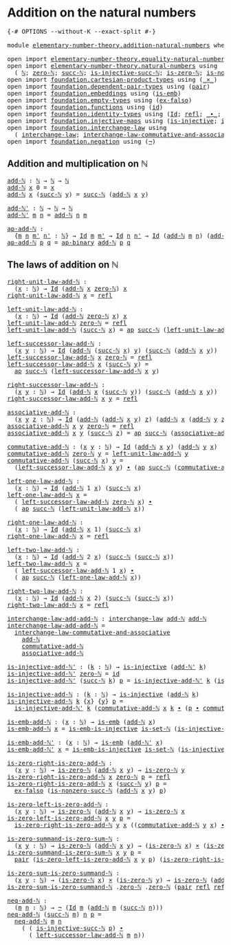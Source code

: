 # Addition on the natural numbers

<pre class="Agda"><a id="44" class="Symbol">{-#</a> <a id="48" class="Keyword">OPTIONS</a> <a id="56" class="Pragma">--without-K</a> <a id="68" class="Pragma">--exact-split</a> <a id="82" class="Symbol">#-}</a>

<a id="87" class="Keyword">module</a> <a id="94" href="elementary-number-theory.addition-natural-numbers.html" class="Module">elementary-number-theory.addition-natural-numbers</a> <a id="144" class="Keyword">where</a>

<a id="151" class="Keyword">open</a> <a id="156" class="Keyword">import</a> <a id="163" href="elementary-number-theory.equality-natural-numbers.html" class="Module">elementary-number-theory.equality-natural-numbers</a> <a id="213" class="Keyword">using</a> <a id="219" class="Symbol">(</a><a id="220" href="elementary-number-theory.equality-natural-numbers.html#2249" class="Function">is-set-ℕ</a><a id="228" class="Symbol">)</a>
<a id="230" class="Keyword">open</a> <a id="235" class="Keyword">import</a> <a id="242" href="elementary-number-theory.natural-numbers.html" class="Module">elementary-number-theory.natural-numbers</a> <a id="283" class="Keyword">using</a>
  <a id="291" class="Symbol">(</a> <a id="293" href="elementary-number-theory.natural-numbers.html#1444" class="Datatype">ℕ</a><a id="294" class="Symbol">;</a> <a id="296" href="elementary-number-theory.natural-numbers.html#1465" class="InductiveConstructor">zero-ℕ</a><a id="302" class="Symbol">;</a> <a id="304" href="elementary-number-theory.natural-numbers.html#1478" class="InductiveConstructor">succ-ℕ</a><a id="310" class="Symbol">;</a> <a id="312" href="elementary-number-theory.natural-numbers.html#2693" class="Function">is-injective-succ-ℕ</a><a id="331" class="Symbol">;</a> <a id="333" href="elementary-number-theory.natural-numbers.html#1742" class="Function">is-zero-ℕ</a><a id="342" class="Symbol">;</a> <a id="344" href="elementary-number-theory.natural-numbers.html#3025" class="Function">is-nonzero-succ-ℕ</a><a id="361" class="Symbol">)</a>
<a id="363" class="Keyword">open</a> <a id="368" class="Keyword">import</a> <a id="375" href="foundation.cartesian-product-types.html" class="Module">foundation.cartesian-product-types</a> <a id="410" class="Keyword">using</a> <a id="416" class="Symbol">(</a><a id="417" href="foundation-core.cartesian-product-types.html#577" class="Function Operator">_×_</a><a id="420" class="Symbol">)</a>
<a id="422" class="Keyword">open</a> <a id="427" class="Keyword">import</a> <a id="434" href="foundation.dependent-pair-types.html" class="Module">foundation.dependent-pair-types</a> <a id="466" class="Keyword">using</a> <a id="472" class="Symbol">(</a><a id="473" href="foundation-core.dependent-pair-types.html#575" class="InductiveConstructor">pair</a><a id="477" class="Symbol">)</a>
<a id="479" class="Keyword">open</a> <a id="484" class="Keyword">import</a> <a id="491" href="foundation.embeddings.html" class="Module">foundation.embeddings</a> <a id="513" class="Keyword">using</a> <a id="519" class="Symbol">(</a><a id="520" href="foundation-core.embeddings.html#980" class="Function">is-emb</a><a id="526" class="Symbol">)</a>
<a id="528" class="Keyword">open</a> <a id="533" class="Keyword">import</a> <a id="540" href="foundation.empty-types.html" class="Module">foundation.empty-types</a> <a id="563" class="Keyword">using</a> <a id="569" class="Symbol">(</a><a id="570" href="foundation-core.empty-types.html#1147" class="Function">ex-falso</a><a id="578" class="Symbol">)</a>
<a id="580" class="Keyword">open</a> <a id="585" class="Keyword">import</a> <a id="592" href="foundation.functions.html" class="Module">foundation.functions</a> <a id="613" class="Keyword">using</a> <a id="619" class="Symbol">(</a><a id="620" href="foundation-core.functions.html#309" class="Function">id</a><a id="622" class="Symbol">)</a>
<a id="624" class="Keyword">open</a> <a id="629" class="Keyword">import</a> <a id="636" href="foundation.identity-types.html" class="Module">foundation.identity-types</a> <a id="662" class="Keyword">using</a> <a id="668" class="Symbol">(</a><a id="669" href="foundation-core.identity-types.html#641" class="Datatype">Id</a><a id="671" class="Symbol">;</a> <a id="673" href="foundation-core.identity-types.html#694" class="InductiveConstructor">refl</a><a id="677" class="Symbol">;</a> <a id="679" href="foundation-core.identity-types.html#1239" class="Function Operator">_∙_</a><a id="682" class="Symbol">;</a> <a id="684" href="foundation-core.identity-types.html#1552" class="Function">inv</a><a id="687" class="Symbol">;</a> <a id="689" href="foundation-core.identity-types.html#2853" class="Function">ap</a><a id="691" class="Symbol">;</a> <a id="693" href="foundation-core.identity-types.html#6352" class="Function">ap-binary</a><a id="702" class="Symbol">)</a>
<a id="704" class="Keyword">open</a> <a id="709" class="Keyword">import</a> <a id="716" href="foundation.injective-maps.html" class="Module">foundation.injective-maps</a> <a id="742" class="Keyword">using</a> <a id="748" class="Symbol">(</a><a id="749" href="foundation.injective-maps.html#1295" class="Function">is-injective</a><a id="761" class="Symbol">;</a> <a id="763" href="foundation.injective-maps.html#4595" class="Function">is-emb-is-injective</a><a id="782" class="Symbol">)</a>
<a id="784" class="Keyword">open</a> <a id="789" class="Keyword">import</a> <a id="796" href="foundation.interchange-law.html" class="Module">foundation.interchange-law</a> <a id="823" class="Keyword">using</a>
  <a id="831" class="Symbol">(</a> <a id="833" href="foundation.interchange-law.html#1641" class="Function">interchange-law</a><a id="848" class="Symbol">;</a> <a id="850" href="foundation.interchange-law.html#1762" class="Function">interchange-law-commutative-and-associative</a><a id="893" class="Symbol">)</a>
<a id="895" class="Keyword">open</a> <a id="900" class="Keyword">import</a> <a id="907" href="foundation.negation.html" class="Module">foundation.negation</a> <a id="927" class="Keyword">using</a> <a id="933" class="Symbol">(</a><a id="934" href="foundation-core.negation.html#452" class="Function">¬</a><a id="935" class="Symbol">)</a>
</pre>
##  Addition and multiplication on ℕ

<pre class="Agda"><a id="add-ℕ"></a><a id="988" href="elementary-number-theory.addition-natural-numbers.html#988" class="Function">add-ℕ</a> <a id="994" class="Symbol">:</a> <a id="996" href="elementary-number-theory.natural-numbers.html#1444" class="Datatype">ℕ</a> <a id="998" class="Symbol">→</a> <a id="1000" href="elementary-number-theory.natural-numbers.html#1444" class="Datatype">ℕ</a> <a id="1002" class="Symbol">→</a> <a id="1004" href="elementary-number-theory.natural-numbers.html#1444" class="Datatype">ℕ</a>
<a id="1006" href="elementary-number-theory.addition-natural-numbers.html#988" class="Function">add-ℕ</a> <a id="1012" href="elementary-number-theory.addition-natural-numbers.html#1012" class="Bound">x</a> <a id="1014" class="Number">0</a> <a id="1016" class="Symbol">=</a> <a id="1018" href="elementary-number-theory.addition-natural-numbers.html#1012" class="Bound">x</a>
<a id="1020" href="elementary-number-theory.addition-natural-numbers.html#988" class="Function">add-ℕ</a> <a id="1026" href="elementary-number-theory.addition-natural-numbers.html#1026" class="Bound">x</a> <a id="1028" class="Symbol">(</a><a id="1029" href="elementary-number-theory.natural-numbers.html#1478" class="InductiveConstructor">succ-ℕ</a> <a id="1036" href="elementary-number-theory.addition-natural-numbers.html#1036" class="Bound">y</a><a id="1037" class="Symbol">)</a> <a id="1039" class="Symbol">=</a> <a id="1041" href="elementary-number-theory.natural-numbers.html#1478" class="InductiveConstructor">succ-ℕ</a> <a id="1048" class="Symbol">(</a><a id="1049" href="elementary-number-theory.addition-natural-numbers.html#988" class="Function">add-ℕ</a> <a id="1055" href="elementary-number-theory.addition-natural-numbers.html#1026" class="Bound">x</a> <a id="1057" href="elementary-number-theory.addition-natural-numbers.html#1036" class="Bound">y</a><a id="1058" class="Symbol">)</a>

<a id="add-ℕ&#39;"></a><a id="1061" href="elementary-number-theory.addition-natural-numbers.html#1061" class="Function">add-ℕ&#39;</a> <a id="1068" class="Symbol">:</a> <a id="1070" href="elementary-number-theory.natural-numbers.html#1444" class="Datatype">ℕ</a> <a id="1072" class="Symbol">→</a> <a id="1074" href="elementary-number-theory.natural-numbers.html#1444" class="Datatype">ℕ</a> <a id="1076" class="Symbol">→</a> <a id="1078" href="elementary-number-theory.natural-numbers.html#1444" class="Datatype">ℕ</a>
<a id="1080" href="elementary-number-theory.addition-natural-numbers.html#1061" class="Function">add-ℕ&#39;</a> <a id="1087" href="elementary-number-theory.addition-natural-numbers.html#1087" class="Bound">m</a> <a id="1089" href="elementary-number-theory.addition-natural-numbers.html#1089" class="Bound">n</a> <a id="1091" class="Symbol">=</a> <a id="1093" href="elementary-number-theory.addition-natural-numbers.html#988" class="Function">add-ℕ</a> <a id="1099" href="elementary-number-theory.addition-natural-numbers.html#1089" class="Bound">n</a> <a id="1101" href="elementary-number-theory.addition-natural-numbers.html#1087" class="Bound">m</a>

<a id="ap-add-ℕ"></a><a id="1104" href="elementary-number-theory.addition-natural-numbers.html#1104" class="Function">ap-add-ℕ</a> <a id="1113" class="Symbol">:</a>
  <a id="1117" class="Symbol">{</a><a id="1118" href="elementary-number-theory.addition-natural-numbers.html#1118" class="Bound">m</a> <a id="1120" href="elementary-number-theory.addition-natural-numbers.html#1120" class="Bound">n</a> <a id="1122" href="elementary-number-theory.addition-natural-numbers.html#1122" class="Bound">m&#39;</a> <a id="1125" href="elementary-number-theory.addition-natural-numbers.html#1125" class="Bound">n&#39;</a> <a id="1128" class="Symbol">:</a> <a id="1130" href="elementary-number-theory.natural-numbers.html#1444" class="Datatype">ℕ</a><a id="1131" class="Symbol">}</a> <a id="1133" class="Symbol">→</a> <a id="1135" href="foundation-core.identity-types.html#641" class="Datatype">Id</a> <a id="1138" href="elementary-number-theory.addition-natural-numbers.html#1118" class="Bound">m</a> <a id="1140" href="elementary-number-theory.addition-natural-numbers.html#1122" class="Bound">m&#39;</a> <a id="1143" class="Symbol">→</a> <a id="1145" href="foundation-core.identity-types.html#641" class="Datatype">Id</a> <a id="1148" href="elementary-number-theory.addition-natural-numbers.html#1120" class="Bound">n</a> <a id="1150" href="elementary-number-theory.addition-natural-numbers.html#1125" class="Bound">n&#39;</a> <a id="1153" class="Symbol">→</a> <a id="1155" href="foundation-core.identity-types.html#641" class="Datatype">Id</a> <a id="1158" class="Symbol">(</a><a id="1159" href="elementary-number-theory.addition-natural-numbers.html#988" class="Function">add-ℕ</a> <a id="1165" href="elementary-number-theory.addition-natural-numbers.html#1118" class="Bound">m</a> <a id="1167" href="elementary-number-theory.addition-natural-numbers.html#1120" class="Bound">n</a><a id="1168" class="Symbol">)</a> <a id="1170" class="Symbol">(</a><a id="1171" href="elementary-number-theory.addition-natural-numbers.html#988" class="Function">add-ℕ</a> <a id="1177" href="elementary-number-theory.addition-natural-numbers.html#1122" class="Bound">m&#39;</a> <a id="1180" href="elementary-number-theory.addition-natural-numbers.html#1125" class="Bound">n&#39;</a><a id="1182" class="Symbol">)</a>
<a id="1184" href="elementary-number-theory.addition-natural-numbers.html#1104" class="Function">ap-add-ℕ</a> <a id="1193" href="elementary-number-theory.addition-natural-numbers.html#1193" class="Bound">p</a> <a id="1195" href="elementary-number-theory.addition-natural-numbers.html#1195" class="Bound">q</a> <a id="1197" class="Symbol">=</a> <a id="1199" href="foundation-core.identity-types.html#6352" class="Function">ap-binary</a> <a id="1209" href="elementary-number-theory.addition-natural-numbers.html#988" class="Function">add-ℕ</a> <a id="1215" href="elementary-number-theory.addition-natural-numbers.html#1193" class="Bound">p</a> <a id="1217" href="elementary-number-theory.addition-natural-numbers.html#1195" class="Bound">q</a>
</pre>
## The laws of addition on ℕ

<pre class="Agda"><a id="right-unit-law-add-ℕ"></a><a id="1262" href="elementary-number-theory.addition-natural-numbers.html#1262" class="Function">right-unit-law-add-ℕ</a> <a id="1283" class="Symbol">:</a>
  <a id="1287" class="Symbol">(</a><a id="1288" href="elementary-number-theory.addition-natural-numbers.html#1288" class="Bound">x</a> <a id="1290" class="Symbol">:</a> <a id="1292" href="elementary-number-theory.natural-numbers.html#1444" class="Datatype">ℕ</a><a id="1293" class="Symbol">)</a> <a id="1295" class="Symbol">→</a> <a id="1297" href="foundation-core.identity-types.html#641" class="Datatype">Id</a> <a id="1300" class="Symbol">(</a><a id="1301" href="elementary-number-theory.addition-natural-numbers.html#988" class="Function">add-ℕ</a> <a id="1307" href="elementary-number-theory.addition-natural-numbers.html#1288" class="Bound">x</a> <a id="1309" href="elementary-number-theory.natural-numbers.html#1465" class="InductiveConstructor">zero-ℕ</a><a id="1315" class="Symbol">)</a> <a id="1317" href="elementary-number-theory.addition-natural-numbers.html#1288" class="Bound">x</a>
<a id="1319" href="elementary-number-theory.addition-natural-numbers.html#1262" class="Function">right-unit-law-add-ℕ</a> <a id="1340" href="elementary-number-theory.addition-natural-numbers.html#1340" class="Bound">x</a> <a id="1342" class="Symbol">=</a> <a id="1344" href="foundation-core.identity-types.html#694" class="InductiveConstructor">refl</a>

<a id="left-unit-law-add-ℕ"></a><a id="1350" href="elementary-number-theory.addition-natural-numbers.html#1350" class="Function">left-unit-law-add-ℕ</a> <a id="1370" class="Symbol">:</a>
  <a id="1374" class="Symbol">(</a><a id="1375" href="elementary-number-theory.addition-natural-numbers.html#1375" class="Bound">x</a> <a id="1377" class="Symbol">:</a> <a id="1379" href="elementary-number-theory.natural-numbers.html#1444" class="Datatype">ℕ</a><a id="1380" class="Symbol">)</a> <a id="1382" class="Symbol">→</a> <a id="1384" href="foundation-core.identity-types.html#641" class="Datatype">Id</a> <a id="1387" class="Symbol">(</a><a id="1388" href="elementary-number-theory.addition-natural-numbers.html#988" class="Function">add-ℕ</a> <a id="1394" href="elementary-number-theory.natural-numbers.html#1465" class="InductiveConstructor">zero-ℕ</a> <a id="1401" href="elementary-number-theory.addition-natural-numbers.html#1375" class="Bound">x</a><a id="1402" class="Symbol">)</a> <a id="1404" href="elementary-number-theory.addition-natural-numbers.html#1375" class="Bound">x</a>
<a id="1406" href="elementary-number-theory.addition-natural-numbers.html#1350" class="Function">left-unit-law-add-ℕ</a> <a id="1426" href="elementary-number-theory.natural-numbers.html#1465" class="InductiveConstructor">zero-ℕ</a> <a id="1433" class="Symbol">=</a> <a id="1435" href="foundation-core.identity-types.html#694" class="InductiveConstructor">refl</a>
<a id="1440" href="elementary-number-theory.addition-natural-numbers.html#1350" class="Function">left-unit-law-add-ℕ</a> <a id="1460" class="Symbol">(</a><a id="1461" href="elementary-number-theory.natural-numbers.html#1478" class="InductiveConstructor">succ-ℕ</a> <a id="1468" href="elementary-number-theory.addition-natural-numbers.html#1468" class="Bound">x</a><a id="1469" class="Symbol">)</a> <a id="1471" class="Symbol">=</a> <a id="1473" href="foundation-core.identity-types.html#2853" class="Function">ap</a> <a id="1476" href="elementary-number-theory.natural-numbers.html#1478" class="InductiveConstructor">succ-ℕ</a> <a id="1483" class="Symbol">(</a><a id="1484" href="elementary-number-theory.addition-natural-numbers.html#1350" class="Function">left-unit-law-add-ℕ</a> <a id="1504" href="elementary-number-theory.addition-natural-numbers.html#1468" class="Bound">x</a><a id="1505" class="Symbol">)</a>

<a id="left-successor-law-add-ℕ"></a><a id="1508" href="elementary-number-theory.addition-natural-numbers.html#1508" class="Function">left-successor-law-add-ℕ</a> <a id="1533" class="Symbol">:</a>
  <a id="1537" class="Symbol">(</a><a id="1538" href="elementary-number-theory.addition-natural-numbers.html#1538" class="Bound">x</a> <a id="1540" href="elementary-number-theory.addition-natural-numbers.html#1540" class="Bound">y</a> <a id="1542" class="Symbol">:</a> <a id="1544" href="elementary-number-theory.natural-numbers.html#1444" class="Datatype">ℕ</a><a id="1545" class="Symbol">)</a> <a id="1547" class="Symbol">→</a> <a id="1549" href="foundation-core.identity-types.html#641" class="Datatype">Id</a> <a id="1552" class="Symbol">(</a><a id="1553" href="elementary-number-theory.addition-natural-numbers.html#988" class="Function">add-ℕ</a> <a id="1559" class="Symbol">(</a><a id="1560" href="elementary-number-theory.natural-numbers.html#1478" class="InductiveConstructor">succ-ℕ</a> <a id="1567" href="elementary-number-theory.addition-natural-numbers.html#1538" class="Bound">x</a><a id="1568" class="Symbol">)</a> <a id="1570" href="elementary-number-theory.addition-natural-numbers.html#1540" class="Bound">y</a><a id="1571" class="Symbol">)</a> <a id="1573" class="Symbol">(</a><a id="1574" href="elementary-number-theory.natural-numbers.html#1478" class="InductiveConstructor">succ-ℕ</a> <a id="1581" class="Symbol">(</a><a id="1582" href="elementary-number-theory.addition-natural-numbers.html#988" class="Function">add-ℕ</a> <a id="1588" href="elementary-number-theory.addition-natural-numbers.html#1538" class="Bound">x</a> <a id="1590" href="elementary-number-theory.addition-natural-numbers.html#1540" class="Bound">y</a><a id="1591" class="Symbol">))</a>
<a id="1594" href="elementary-number-theory.addition-natural-numbers.html#1508" class="Function">left-successor-law-add-ℕ</a> <a id="1619" href="elementary-number-theory.addition-natural-numbers.html#1619" class="Bound">x</a> <a id="1621" href="elementary-number-theory.natural-numbers.html#1465" class="InductiveConstructor">zero-ℕ</a> <a id="1628" class="Symbol">=</a> <a id="1630" href="foundation-core.identity-types.html#694" class="InductiveConstructor">refl</a>
<a id="1635" href="elementary-number-theory.addition-natural-numbers.html#1508" class="Function">left-successor-law-add-ℕ</a> <a id="1660" href="elementary-number-theory.addition-natural-numbers.html#1660" class="Bound">x</a> <a id="1662" class="Symbol">(</a><a id="1663" href="elementary-number-theory.natural-numbers.html#1478" class="InductiveConstructor">succ-ℕ</a> <a id="1670" href="elementary-number-theory.addition-natural-numbers.html#1670" class="Bound">y</a><a id="1671" class="Symbol">)</a> <a id="1673" class="Symbol">=</a>
  <a id="1677" href="foundation-core.identity-types.html#2853" class="Function">ap</a> <a id="1680" href="elementary-number-theory.natural-numbers.html#1478" class="InductiveConstructor">succ-ℕ</a> <a id="1687" class="Symbol">(</a><a id="1688" href="elementary-number-theory.addition-natural-numbers.html#1508" class="Function">left-successor-law-add-ℕ</a> <a id="1713" href="elementary-number-theory.addition-natural-numbers.html#1660" class="Bound">x</a> <a id="1715" href="elementary-number-theory.addition-natural-numbers.html#1670" class="Bound">y</a><a id="1716" class="Symbol">)</a>
                                        
<a id="right-successor-law-add-ℕ"></a><a id="1759" href="elementary-number-theory.addition-natural-numbers.html#1759" class="Function">right-successor-law-add-ℕ</a> <a id="1785" class="Symbol">:</a>
  <a id="1789" class="Symbol">(</a><a id="1790" href="elementary-number-theory.addition-natural-numbers.html#1790" class="Bound">x</a> <a id="1792" href="elementary-number-theory.addition-natural-numbers.html#1792" class="Bound">y</a> <a id="1794" class="Symbol">:</a> <a id="1796" href="elementary-number-theory.natural-numbers.html#1444" class="Datatype">ℕ</a><a id="1797" class="Symbol">)</a> <a id="1799" class="Symbol">→</a> <a id="1801" href="foundation-core.identity-types.html#641" class="Datatype">Id</a> <a id="1804" class="Symbol">(</a><a id="1805" href="elementary-number-theory.addition-natural-numbers.html#988" class="Function">add-ℕ</a> <a id="1811" href="elementary-number-theory.addition-natural-numbers.html#1790" class="Bound">x</a> <a id="1813" class="Symbol">(</a><a id="1814" href="elementary-number-theory.natural-numbers.html#1478" class="InductiveConstructor">succ-ℕ</a> <a id="1821" href="elementary-number-theory.addition-natural-numbers.html#1792" class="Bound">y</a><a id="1822" class="Symbol">))</a> <a id="1825" class="Symbol">(</a><a id="1826" href="elementary-number-theory.natural-numbers.html#1478" class="InductiveConstructor">succ-ℕ</a> <a id="1833" class="Symbol">(</a><a id="1834" href="elementary-number-theory.addition-natural-numbers.html#988" class="Function">add-ℕ</a> <a id="1840" href="elementary-number-theory.addition-natural-numbers.html#1790" class="Bound">x</a> <a id="1842" href="elementary-number-theory.addition-natural-numbers.html#1792" class="Bound">y</a><a id="1843" class="Symbol">))</a>
<a id="1846" href="elementary-number-theory.addition-natural-numbers.html#1759" class="Function">right-successor-law-add-ℕ</a> <a id="1872" href="elementary-number-theory.addition-natural-numbers.html#1872" class="Bound">x</a> <a id="1874" href="elementary-number-theory.addition-natural-numbers.html#1874" class="Bound">y</a> <a id="1876" class="Symbol">=</a> <a id="1878" href="foundation-core.identity-types.html#694" class="InductiveConstructor">refl</a>

<a id="associative-add-ℕ"></a><a id="1884" href="elementary-number-theory.addition-natural-numbers.html#1884" class="Function">associative-add-ℕ</a> <a id="1902" class="Symbol">:</a>
  <a id="1906" class="Symbol">(</a><a id="1907" href="elementary-number-theory.addition-natural-numbers.html#1907" class="Bound">x</a> <a id="1909" href="elementary-number-theory.addition-natural-numbers.html#1909" class="Bound">y</a> <a id="1911" href="elementary-number-theory.addition-natural-numbers.html#1911" class="Bound">z</a> <a id="1913" class="Symbol">:</a> <a id="1915" href="elementary-number-theory.natural-numbers.html#1444" class="Datatype">ℕ</a><a id="1916" class="Symbol">)</a> <a id="1918" class="Symbol">→</a> <a id="1920" href="foundation-core.identity-types.html#641" class="Datatype">Id</a> <a id="1923" class="Symbol">(</a><a id="1924" href="elementary-number-theory.addition-natural-numbers.html#988" class="Function">add-ℕ</a> <a id="1930" class="Symbol">(</a><a id="1931" href="elementary-number-theory.addition-natural-numbers.html#988" class="Function">add-ℕ</a> <a id="1937" href="elementary-number-theory.addition-natural-numbers.html#1907" class="Bound">x</a> <a id="1939" href="elementary-number-theory.addition-natural-numbers.html#1909" class="Bound">y</a><a id="1940" class="Symbol">)</a> <a id="1942" href="elementary-number-theory.addition-natural-numbers.html#1911" class="Bound">z</a><a id="1943" class="Symbol">)</a> <a id="1945" class="Symbol">(</a><a id="1946" href="elementary-number-theory.addition-natural-numbers.html#988" class="Function">add-ℕ</a> <a id="1952" href="elementary-number-theory.addition-natural-numbers.html#1907" class="Bound">x</a> <a id="1954" class="Symbol">(</a><a id="1955" href="elementary-number-theory.addition-natural-numbers.html#988" class="Function">add-ℕ</a> <a id="1961" href="elementary-number-theory.addition-natural-numbers.html#1909" class="Bound">y</a> <a id="1963" href="elementary-number-theory.addition-natural-numbers.html#1911" class="Bound">z</a><a id="1964" class="Symbol">))</a>
<a id="1967" href="elementary-number-theory.addition-natural-numbers.html#1884" class="Function">associative-add-ℕ</a> <a id="1985" href="elementary-number-theory.addition-natural-numbers.html#1985" class="Bound">x</a> <a id="1987" href="elementary-number-theory.addition-natural-numbers.html#1987" class="Bound">y</a> <a id="1989" href="elementary-number-theory.natural-numbers.html#1465" class="InductiveConstructor">zero-ℕ</a> <a id="1996" class="Symbol">=</a> <a id="1998" href="foundation-core.identity-types.html#694" class="InductiveConstructor">refl</a> 
<a id="2004" href="elementary-number-theory.addition-natural-numbers.html#1884" class="Function">associative-add-ℕ</a> <a id="2022" href="elementary-number-theory.addition-natural-numbers.html#2022" class="Bound">x</a> <a id="2024" href="elementary-number-theory.addition-natural-numbers.html#2024" class="Bound">y</a> <a id="2026" class="Symbol">(</a><a id="2027" href="elementary-number-theory.natural-numbers.html#1478" class="InductiveConstructor">succ-ℕ</a> <a id="2034" href="elementary-number-theory.addition-natural-numbers.html#2034" class="Bound">z</a><a id="2035" class="Symbol">)</a> <a id="2037" class="Symbol">=</a> <a id="2039" href="foundation-core.identity-types.html#2853" class="Function">ap</a> <a id="2042" href="elementary-number-theory.natural-numbers.html#1478" class="InductiveConstructor">succ-ℕ</a> <a id="2049" class="Symbol">(</a><a id="2050" href="elementary-number-theory.addition-natural-numbers.html#1884" class="Function">associative-add-ℕ</a> <a id="2068" href="elementary-number-theory.addition-natural-numbers.html#2022" class="Bound">x</a> <a id="2070" href="elementary-number-theory.addition-natural-numbers.html#2024" class="Bound">y</a> <a id="2072" href="elementary-number-theory.addition-natural-numbers.html#2034" class="Bound">z</a><a id="2073" class="Symbol">)</a>

<a id="commutative-add-ℕ"></a><a id="2076" href="elementary-number-theory.addition-natural-numbers.html#2076" class="Function">commutative-add-ℕ</a> <a id="2094" class="Symbol">:</a> <a id="2096" class="Symbol">(</a><a id="2097" href="elementary-number-theory.addition-natural-numbers.html#2097" class="Bound">x</a> <a id="2099" href="elementary-number-theory.addition-natural-numbers.html#2099" class="Bound">y</a> <a id="2101" class="Symbol">:</a> <a id="2103" href="elementary-number-theory.natural-numbers.html#1444" class="Datatype">ℕ</a><a id="2104" class="Symbol">)</a> <a id="2106" class="Symbol">→</a> <a id="2108" href="foundation-core.identity-types.html#641" class="Datatype">Id</a> <a id="2111" class="Symbol">(</a><a id="2112" href="elementary-number-theory.addition-natural-numbers.html#988" class="Function">add-ℕ</a> <a id="2118" href="elementary-number-theory.addition-natural-numbers.html#2097" class="Bound">x</a> <a id="2120" href="elementary-number-theory.addition-natural-numbers.html#2099" class="Bound">y</a><a id="2121" class="Symbol">)</a> <a id="2123" class="Symbol">(</a><a id="2124" href="elementary-number-theory.addition-natural-numbers.html#988" class="Function">add-ℕ</a> <a id="2130" href="elementary-number-theory.addition-natural-numbers.html#2099" class="Bound">y</a> <a id="2132" href="elementary-number-theory.addition-natural-numbers.html#2097" class="Bound">x</a><a id="2133" class="Symbol">)</a>
<a id="2135" href="elementary-number-theory.addition-natural-numbers.html#2076" class="Function">commutative-add-ℕ</a> <a id="2153" href="elementary-number-theory.natural-numbers.html#1465" class="InductiveConstructor">zero-ℕ</a> <a id="2160" href="elementary-number-theory.addition-natural-numbers.html#2160" class="Bound">y</a> <a id="2162" class="Symbol">=</a> <a id="2164" href="elementary-number-theory.addition-natural-numbers.html#1350" class="Function">left-unit-law-add-ℕ</a> <a id="2184" href="elementary-number-theory.addition-natural-numbers.html#2160" class="Bound">y</a>
<a id="2186" href="elementary-number-theory.addition-natural-numbers.html#2076" class="Function">commutative-add-ℕ</a> <a id="2204" class="Symbol">(</a><a id="2205" href="elementary-number-theory.natural-numbers.html#1478" class="InductiveConstructor">succ-ℕ</a> <a id="2212" href="elementary-number-theory.addition-natural-numbers.html#2212" class="Bound">x</a><a id="2213" class="Symbol">)</a> <a id="2215" href="elementary-number-theory.addition-natural-numbers.html#2215" class="Bound">y</a> <a id="2217" class="Symbol">=</a>
  <a id="2221" class="Symbol">(</a><a id="2222" href="elementary-number-theory.addition-natural-numbers.html#1508" class="Function">left-successor-law-add-ℕ</a> <a id="2247" href="elementary-number-theory.addition-natural-numbers.html#2212" class="Bound">x</a> <a id="2249" href="elementary-number-theory.addition-natural-numbers.html#2215" class="Bound">y</a><a id="2250" class="Symbol">)</a> <a id="2252" href="foundation-core.identity-types.html#1239" class="Function Operator">∙</a> <a id="2254" class="Symbol">(</a><a id="2255" href="foundation-core.identity-types.html#2853" class="Function">ap</a> <a id="2258" href="elementary-number-theory.natural-numbers.html#1478" class="InductiveConstructor">succ-ℕ</a> <a id="2265" class="Symbol">(</a><a id="2266" href="elementary-number-theory.addition-natural-numbers.html#2076" class="Function">commutative-add-ℕ</a> <a id="2284" href="elementary-number-theory.addition-natural-numbers.html#2212" class="Bound">x</a> <a id="2286" href="elementary-number-theory.addition-natural-numbers.html#2215" class="Bound">y</a><a id="2287" class="Symbol">))</a>

<a id="left-one-law-add-ℕ"></a><a id="2291" href="elementary-number-theory.addition-natural-numbers.html#2291" class="Function">left-one-law-add-ℕ</a> <a id="2310" class="Symbol">:</a>
  <a id="2314" class="Symbol">(</a><a id="2315" href="elementary-number-theory.addition-natural-numbers.html#2315" class="Bound">x</a> <a id="2317" class="Symbol">:</a> <a id="2319" href="elementary-number-theory.natural-numbers.html#1444" class="Datatype">ℕ</a><a id="2320" class="Symbol">)</a> <a id="2322" class="Symbol">→</a> <a id="2324" href="foundation-core.identity-types.html#641" class="Datatype">Id</a> <a id="2327" class="Symbol">(</a><a id="2328" href="elementary-number-theory.addition-natural-numbers.html#988" class="Function">add-ℕ</a> <a id="2334" class="Number">1</a> <a id="2336" href="elementary-number-theory.addition-natural-numbers.html#2315" class="Bound">x</a><a id="2337" class="Symbol">)</a> <a id="2339" class="Symbol">(</a><a id="2340" href="elementary-number-theory.natural-numbers.html#1478" class="InductiveConstructor">succ-ℕ</a> <a id="2347" href="elementary-number-theory.addition-natural-numbers.html#2315" class="Bound">x</a><a id="2348" class="Symbol">)</a>
<a id="2350" href="elementary-number-theory.addition-natural-numbers.html#2291" class="Function">left-one-law-add-ℕ</a> <a id="2369" href="elementary-number-theory.addition-natural-numbers.html#2369" class="Bound">x</a> <a id="2371" class="Symbol">=</a>
  <a id="2375" class="Symbol">(</a> <a id="2377" href="elementary-number-theory.addition-natural-numbers.html#1508" class="Function">left-successor-law-add-ℕ</a> <a id="2402" href="elementary-number-theory.natural-numbers.html#1465" class="InductiveConstructor">zero-ℕ</a> <a id="2409" href="elementary-number-theory.addition-natural-numbers.html#2369" class="Bound">x</a><a id="2410" class="Symbol">)</a> <a id="2412" href="foundation-core.identity-types.html#1239" class="Function Operator">∙</a>
  <a id="2416" class="Symbol">(</a> <a id="2418" href="foundation-core.identity-types.html#2853" class="Function">ap</a> <a id="2421" href="elementary-number-theory.natural-numbers.html#1478" class="InductiveConstructor">succ-ℕ</a> <a id="2428" class="Symbol">(</a><a id="2429" href="elementary-number-theory.addition-natural-numbers.html#1350" class="Function">left-unit-law-add-ℕ</a> <a id="2449" href="elementary-number-theory.addition-natural-numbers.html#2369" class="Bound">x</a><a id="2450" class="Symbol">))</a>

<a id="right-one-law-add-ℕ"></a><a id="2454" href="elementary-number-theory.addition-natural-numbers.html#2454" class="Function">right-one-law-add-ℕ</a> <a id="2474" class="Symbol">:</a>
  <a id="2478" class="Symbol">(</a><a id="2479" href="elementary-number-theory.addition-natural-numbers.html#2479" class="Bound">x</a> <a id="2481" class="Symbol">:</a> <a id="2483" href="elementary-number-theory.natural-numbers.html#1444" class="Datatype">ℕ</a><a id="2484" class="Symbol">)</a> <a id="2486" class="Symbol">→</a> <a id="2488" href="foundation-core.identity-types.html#641" class="Datatype">Id</a> <a id="2491" class="Symbol">(</a><a id="2492" href="elementary-number-theory.addition-natural-numbers.html#988" class="Function">add-ℕ</a> <a id="2498" href="elementary-number-theory.addition-natural-numbers.html#2479" class="Bound">x</a> <a id="2500" class="Number">1</a><a id="2501" class="Symbol">)</a> <a id="2503" class="Symbol">(</a><a id="2504" href="elementary-number-theory.natural-numbers.html#1478" class="InductiveConstructor">succ-ℕ</a> <a id="2511" href="elementary-number-theory.addition-natural-numbers.html#2479" class="Bound">x</a><a id="2512" class="Symbol">)</a>
<a id="2514" href="elementary-number-theory.addition-natural-numbers.html#2454" class="Function">right-one-law-add-ℕ</a> <a id="2534" href="elementary-number-theory.addition-natural-numbers.html#2534" class="Bound">x</a> <a id="2536" class="Symbol">=</a> <a id="2538" href="foundation-core.identity-types.html#694" class="InductiveConstructor">refl</a>

<a id="left-two-law-add-ℕ"></a><a id="2544" href="elementary-number-theory.addition-natural-numbers.html#2544" class="Function">left-two-law-add-ℕ</a> <a id="2563" class="Symbol">:</a>
  <a id="2567" class="Symbol">(</a><a id="2568" href="elementary-number-theory.addition-natural-numbers.html#2568" class="Bound">x</a> <a id="2570" class="Symbol">:</a> <a id="2572" href="elementary-number-theory.natural-numbers.html#1444" class="Datatype">ℕ</a><a id="2573" class="Symbol">)</a> <a id="2575" class="Symbol">→</a> <a id="2577" href="foundation-core.identity-types.html#641" class="Datatype">Id</a> <a id="2580" class="Symbol">(</a><a id="2581" href="elementary-number-theory.addition-natural-numbers.html#988" class="Function">add-ℕ</a> <a id="2587" class="Number">2</a> <a id="2589" href="elementary-number-theory.addition-natural-numbers.html#2568" class="Bound">x</a><a id="2590" class="Symbol">)</a> <a id="2592" class="Symbol">(</a><a id="2593" href="elementary-number-theory.natural-numbers.html#1478" class="InductiveConstructor">succ-ℕ</a> <a id="2600" class="Symbol">(</a><a id="2601" href="elementary-number-theory.natural-numbers.html#1478" class="InductiveConstructor">succ-ℕ</a> <a id="2608" href="elementary-number-theory.addition-natural-numbers.html#2568" class="Bound">x</a><a id="2609" class="Symbol">))</a>
<a id="2612" href="elementary-number-theory.addition-natural-numbers.html#2544" class="Function">left-two-law-add-ℕ</a> <a id="2631" href="elementary-number-theory.addition-natural-numbers.html#2631" class="Bound">x</a> <a id="2633" class="Symbol">=</a>
  <a id="2637" class="Symbol">(</a> <a id="2639" href="elementary-number-theory.addition-natural-numbers.html#1508" class="Function">left-successor-law-add-ℕ</a> <a id="2664" class="Number">1</a> <a id="2666" href="elementary-number-theory.addition-natural-numbers.html#2631" class="Bound">x</a><a id="2667" class="Symbol">)</a> <a id="2669" href="foundation-core.identity-types.html#1239" class="Function Operator">∙</a>
  <a id="2673" class="Symbol">(</a> <a id="2675" href="foundation-core.identity-types.html#2853" class="Function">ap</a> <a id="2678" href="elementary-number-theory.natural-numbers.html#1478" class="InductiveConstructor">succ-ℕ</a> <a id="2685" class="Symbol">(</a><a id="2686" href="elementary-number-theory.addition-natural-numbers.html#2291" class="Function">left-one-law-add-ℕ</a> <a id="2705" href="elementary-number-theory.addition-natural-numbers.html#2631" class="Bound">x</a><a id="2706" class="Symbol">))</a>

<a id="right-two-law-add-ℕ"></a><a id="2710" href="elementary-number-theory.addition-natural-numbers.html#2710" class="Function">right-two-law-add-ℕ</a> <a id="2730" class="Symbol">:</a>
  <a id="2734" class="Symbol">(</a><a id="2735" href="elementary-number-theory.addition-natural-numbers.html#2735" class="Bound">x</a> <a id="2737" class="Symbol">:</a> <a id="2739" href="elementary-number-theory.natural-numbers.html#1444" class="Datatype">ℕ</a><a id="2740" class="Symbol">)</a> <a id="2742" class="Symbol">→</a> <a id="2744" href="foundation-core.identity-types.html#641" class="Datatype">Id</a> <a id="2747" class="Symbol">(</a><a id="2748" href="elementary-number-theory.addition-natural-numbers.html#988" class="Function">add-ℕ</a> <a id="2754" href="elementary-number-theory.addition-natural-numbers.html#2735" class="Bound">x</a> <a id="2756" class="Number">2</a><a id="2757" class="Symbol">)</a> <a id="2759" class="Symbol">(</a><a id="2760" href="elementary-number-theory.natural-numbers.html#1478" class="InductiveConstructor">succ-ℕ</a> <a id="2767" class="Symbol">(</a><a id="2768" href="elementary-number-theory.natural-numbers.html#1478" class="InductiveConstructor">succ-ℕ</a> <a id="2775" href="elementary-number-theory.addition-natural-numbers.html#2735" class="Bound">x</a><a id="2776" class="Symbol">))</a>
<a id="2779" href="elementary-number-theory.addition-natural-numbers.html#2710" class="Function">right-two-law-add-ℕ</a> <a id="2799" href="elementary-number-theory.addition-natural-numbers.html#2799" class="Bound">x</a> <a id="2801" class="Symbol">=</a> <a id="2803" href="foundation-core.identity-types.html#694" class="InductiveConstructor">refl</a>

<a id="interchange-law-add-add-ℕ"></a><a id="2809" href="elementary-number-theory.addition-natural-numbers.html#2809" class="Function">interchange-law-add-add-ℕ</a> <a id="2835" class="Symbol">:</a> <a id="2837" href="foundation.interchange-law.html#1641" class="Function">interchange-law</a> <a id="2853" href="elementary-number-theory.addition-natural-numbers.html#988" class="Function">add-ℕ</a> <a id="2859" href="elementary-number-theory.addition-natural-numbers.html#988" class="Function">add-ℕ</a>
<a id="2865" href="elementary-number-theory.addition-natural-numbers.html#2809" class="Function">interchange-law-add-add-ℕ</a> <a id="2891" class="Symbol">=</a>
  <a id="2895" href="foundation.interchange-law.html#1762" class="Function">interchange-law-commutative-and-associative</a>
    <a id="2943" href="elementary-number-theory.addition-natural-numbers.html#988" class="Function">add-ℕ</a>
    <a id="2953" href="elementary-number-theory.addition-natural-numbers.html#2076" class="Function">commutative-add-ℕ</a>
    <a id="2975" href="elementary-number-theory.addition-natural-numbers.html#1884" class="Function">associative-add-ℕ</a>

<a id="is-injective-add-ℕ&#39;"></a><a id="2994" href="elementary-number-theory.addition-natural-numbers.html#2994" class="Function">is-injective-add-ℕ&#39;</a> <a id="3014" class="Symbol">:</a> <a id="3016" class="Symbol">(</a><a id="3017" href="elementary-number-theory.addition-natural-numbers.html#3017" class="Bound">k</a> <a id="3019" class="Symbol">:</a> <a id="3021" href="elementary-number-theory.natural-numbers.html#1444" class="Datatype">ℕ</a><a id="3022" class="Symbol">)</a> <a id="3024" class="Symbol">→</a> <a id="3026" href="foundation.injective-maps.html#1295" class="Function">is-injective</a> <a id="3039" class="Symbol">(</a><a id="3040" href="elementary-number-theory.addition-natural-numbers.html#1061" class="Function">add-ℕ&#39;</a> <a id="3047" href="elementary-number-theory.addition-natural-numbers.html#3017" class="Bound">k</a><a id="3048" class="Symbol">)</a>
<a id="3050" href="elementary-number-theory.addition-natural-numbers.html#2994" class="Function">is-injective-add-ℕ&#39;</a> <a id="3070" href="elementary-number-theory.natural-numbers.html#1465" class="InductiveConstructor">zero-ℕ</a> <a id="3077" class="Symbol">=</a> <a id="3079" href="foundation-core.functions.html#309" class="Function">id</a>
<a id="3082" href="elementary-number-theory.addition-natural-numbers.html#2994" class="Function">is-injective-add-ℕ&#39;</a> <a id="3102" class="Symbol">(</a><a id="3103" href="elementary-number-theory.natural-numbers.html#1478" class="InductiveConstructor">succ-ℕ</a> <a id="3110" href="elementary-number-theory.addition-natural-numbers.html#3110" class="Bound">k</a><a id="3111" class="Symbol">)</a> <a id="3113" href="elementary-number-theory.addition-natural-numbers.html#3113" class="Bound">p</a> <a id="3115" class="Symbol">=</a> <a id="3117" href="elementary-number-theory.addition-natural-numbers.html#2994" class="Function">is-injective-add-ℕ&#39;</a> <a id="3137" href="elementary-number-theory.addition-natural-numbers.html#3110" class="Bound">k</a> <a id="3139" class="Symbol">(</a><a id="3140" href="elementary-number-theory.natural-numbers.html#2693" class="Function">is-injective-succ-ℕ</a> <a id="3160" href="elementary-number-theory.addition-natural-numbers.html#3113" class="Bound">p</a><a id="3161" class="Symbol">)</a>

<a id="is-injective-add-ℕ"></a><a id="3164" href="elementary-number-theory.addition-natural-numbers.html#3164" class="Function">is-injective-add-ℕ</a> <a id="3183" class="Symbol">:</a> <a id="3185" class="Symbol">(</a><a id="3186" href="elementary-number-theory.addition-natural-numbers.html#3186" class="Bound">k</a> <a id="3188" class="Symbol">:</a> <a id="3190" href="elementary-number-theory.natural-numbers.html#1444" class="Datatype">ℕ</a><a id="3191" class="Symbol">)</a> <a id="3193" class="Symbol">→</a> <a id="3195" href="foundation.injective-maps.html#1295" class="Function">is-injective</a> <a id="3208" class="Symbol">(</a><a id="3209" href="elementary-number-theory.addition-natural-numbers.html#988" class="Function">add-ℕ</a> <a id="3215" href="elementary-number-theory.addition-natural-numbers.html#3186" class="Bound">k</a><a id="3216" class="Symbol">)</a>
<a id="3218" href="elementary-number-theory.addition-natural-numbers.html#3164" class="Function">is-injective-add-ℕ</a> <a id="3237" href="elementary-number-theory.addition-natural-numbers.html#3237" class="Bound">k</a> <a id="3239" class="Symbol">{</a><a id="3240" href="elementary-number-theory.addition-natural-numbers.html#3240" class="Bound">x</a><a id="3241" class="Symbol">}</a> <a id="3243" class="Symbol">{</a><a id="3244" href="elementary-number-theory.addition-natural-numbers.html#3244" class="Bound">y</a><a id="3245" class="Symbol">}</a> <a id="3247" href="elementary-number-theory.addition-natural-numbers.html#3247" class="Bound">p</a> <a id="3249" class="Symbol">=</a>
  <a id="3253" href="elementary-number-theory.addition-natural-numbers.html#2994" class="Function">is-injective-add-ℕ&#39;</a> <a id="3273" href="elementary-number-theory.addition-natural-numbers.html#3237" class="Bound">k</a> <a id="3275" class="Symbol">(</a><a id="3276" href="elementary-number-theory.addition-natural-numbers.html#2076" class="Function">commutative-add-ℕ</a> <a id="3294" href="elementary-number-theory.addition-natural-numbers.html#3240" class="Bound">x</a> <a id="3296" href="elementary-number-theory.addition-natural-numbers.html#3237" class="Bound">k</a> <a id="3298" href="foundation-core.identity-types.html#1239" class="Function Operator">∙</a> <a id="3300" class="Symbol">(</a><a id="3301" href="elementary-number-theory.addition-natural-numbers.html#3247" class="Bound">p</a> <a id="3303" href="foundation-core.identity-types.html#1239" class="Function Operator">∙</a> <a id="3305" href="elementary-number-theory.addition-natural-numbers.html#2076" class="Function">commutative-add-ℕ</a> <a id="3323" href="elementary-number-theory.addition-natural-numbers.html#3237" class="Bound">k</a> <a id="3325" href="elementary-number-theory.addition-natural-numbers.html#3244" class="Bound">y</a><a id="3326" class="Symbol">))</a>

<a id="is-emb-add-ℕ"></a><a id="3330" href="elementary-number-theory.addition-natural-numbers.html#3330" class="Function">is-emb-add-ℕ</a> <a id="3343" class="Symbol">:</a> <a id="3345" class="Symbol">(</a><a id="3346" href="elementary-number-theory.addition-natural-numbers.html#3346" class="Bound">x</a> <a id="3348" class="Symbol">:</a> <a id="3350" href="elementary-number-theory.natural-numbers.html#1444" class="Datatype">ℕ</a><a id="3351" class="Symbol">)</a> <a id="3353" class="Symbol">→</a> <a id="3355" href="foundation-core.embeddings.html#980" class="Function">is-emb</a> <a id="3362" class="Symbol">(</a><a id="3363" href="elementary-number-theory.addition-natural-numbers.html#988" class="Function">add-ℕ</a> <a id="3369" href="elementary-number-theory.addition-natural-numbers.html#3346" class="Bound">x</a><a id="3370" class="Symbol">)</a>
<a id="3372" href="elementary-number-theory.addition-natural-numbers.html#3330" class="Function">is-emb-add-ℕ</a> <a id="3385" href="elementary-number-theory.addition-natural-numbers.html#3385" class="Bound">x</a> <a id="3387" class="Symbol">=</a> <a id="3389" href="foundation.injective-maps.html#4595" class="Function">is-emb-is-injective</a> <a id="3409" href="elementary-number-theory.equality-natural-numbers.html#2249" class="Function">is-set-ℕ</a> <a id="3418" class="Symbol">(</a><a id="3419" href="elementary-number-theory.addition-natural-numbers.html#3164" class="Function">is-injective-add-ℕ</a> <a id="3438" href="elementary-number-theory.addition-natural-numbers.html#3385" class="Bound">x</a><a id="3439" class="Symbol">)</a>

<a id="is-emb-add-ℕ&#39;"></a><a id="3442" href="elementary-number-theory.addition-natural-numbers.html#3442" class="Function">is-emb-add-ℕ&#39;</a> <a id="3456" class="Symbol">:</a> <a id="3458" class="Symbol">(</a><a id="3459" href="elementary-number-theory.addition-natural-numbers.html#3459" class="Bound">x</a> <a id="3461" class="Symbol">:</a> <a id="3463" href="elementary-number-theory.natural-numbers.html#1444" class="Datatype">ℕ</a><a id="3464" class="Symbol">)</a> <a id="3466" class="Symbol">→</a> <a id="3468" href="foundation-core.embeddings.html#980" class="Function">is-emb</a> <a id="3475" class="Symbol">(</a><a id="3476" href="elementary-number-theory.addition-natural-numbers.html#1061" class="Function">add-ℕ&#39;</a> <a id="3483" href="elementary-number-theory.addition-natural-numbers.html#3459" class="Bound">x</a><a id="3484" class="Symbol">)</a>
<a id="3486" href="elementary-number-theory.addition-natural-numbers.html#3442" class="Function">is-emb-add-ℕ&#39;</a> <a id="3500" href="elementary-number-theory.addition-natural-numbers.html#3500" class="Bound">x</a> <a id="3502" class="Symbol">=</a> <a id="3504" href="foundation.injective-maps.html#4595" class="Function">is-emb-is-injective</a> <a id="3524" href="elementary-number-theory.equality-natural-numbers.html#2249" class="Function">is-set-ℕ</a> <a id="3533" class="Symbol">(</a><a id="3534" href="elementary-number-theory.addition-natural-numbers.html#2994" class="Function">is-injective-add-ℕ&#39;</a> <a id="3554" href="elementary-number-theory.addition-natural-numbers.html#3500" class="Bound">x</a><a id="3555" class="Symbol">)</a>

<a id="is-zero-right-is-zero-add-ℕ"></a><a id="3558" href="elementary-number-theory.addition-natural-numbers.html#3558" class="Function">is-zero-right-is-zero-add-ℕ</a> <a id="3586" class="Symbol">:</a>
  <a id="3590" class="Symbol">(</a><a id="3591" href="elementary-number-theory.addition-natural-numbers.html#3591" class="Bound">x</a> <a id="3593" href="elementary-number-theory.addition-natural-numbers.html#3593" class="Bound">y</a> <a id="3595" class="Symbol">:</a> <a id="3597" href="elementary-number-theory.natural-numbers.html#1444" class="Datatype">ℕ</a><a id="3598" class="Symbol">)</a> <a id="3600" class="Symbol">→</a> <a id="3602" href="elementary-number-theory.natural-numbers.html#1742" class="Function">is-zero-ℕ</a> <a id="3612" class="Symbol">(</a><a id="3613" href="elementary-number-theory.addition-natural-numbers.html#988" class="Function">add-ℕ</a> <a id="3619" href="elementary-number-theory.addition-natural-numbers.html#3591" class="Bound">x</a> <a id="3621" href="elementary-number-theory.addition-natural-numbers.html#3593" class="Bound">y</a><a id="3622" class="Symbol">)</a> <a id="3624" class="Symbol">→</a> <a id="3626" href="elementary-number-theory.natural-numbers.html#1742" class="Function">is-zero-ℕ</a> <a id="3636" href="elementary-number-theory.addition-natural-numbers.html#3593" class="Bound">y</a>
<a id="3638" href="elementary-number-theory.addition-natural-numbers.html#3558" class="Function">is-zero-right-is-zero-add-ℕ</a> <a id="3666" href="elementary-number-theory.addition-natural-numbers.html#3666" class="Bound">x</a> <a id="3668" href="elementary-number-theory.natural-numbers.html#1465" class="InductiveConstructor">zero-ℕ</a> <a id="3675" href="elementary-number-theory.addition-natural-numbers.html#3675" class="Bound">p</a> <a id="3677" class="Symbol">=</a> <a id="3679" href="foundation-core.identity-types.html#694" class="InductiveConstructor">refl</a>
<a id="3684" href="elementary-number-theory.addition-natural-numbers.html#3558" class="Function">is-zero-right-is-zero-add-ℕ</a> <a id="3712" href="elementary-number-theory.addition-natural-numbers.html#3712" class="Bound">x</a> <a id="3714" class="Symbol">(</a><a id="3715" href="elementary-number-theory.natural-numbers.html#1478" class="InductiveConstructor">succ-ℕ</a> <a id="3722" href="elementary-number-theory.addition-natural-numbers.html#3722" class="Bound">y</a><a id="3723" class="Symbol">)</a> <a id="3725" href="elementary-number-theory.addition-natural-numbers.html#3725" class="Bound">p</a> <a id="3727" class="Symbol">=</a>
  <a id="3731" href="foundation-core.empty-types.html#1147" class="Function">ex-falso</a> <a id="3740" class="Symbol">(</a><a id="3741" href="elementary-number-theory.natural-numbers.html#3025" class="Function">is-nonzero-succ-ℕ</a> <a id="3759" class="Symbol">(</a><a id="3760" href="elementary-number-theory.addition-natural-numbers.html#988" class="Function">add-ℕ</a> <a id="3766" href="elementary-number-theory.addition-natural-numbers.html#3712" class="Bound">x</a> <a id="3768" href="elementary-number-theory.addition-natural-numbers.html#3722" class="Bound">y</a><a id="3769" class="Symbol">)</a> <a id="3771" href="elementary-number-theory.addition-natural-numbers.html#3725" class="Bound">p</a><a id="3772" class="Symbol">)</a>

<a id="is-zero-left-is-zero-add-ℕ"></a><a id="3775" href="elementary-number-theory.addition-natural-numbers.html#3775" class="Function">is-zero-left-is-zero-add-ℕ</a> <a id="3802" class="Symbol">:</a>
  <a id="3806" class="Symbol">(</a><a id="3807" href="elementary-number-theory.addition-natural-numbers.html#3807" class="Bound">x</a> <a id="3809" href="elementary-number-theory.addition-natural-numbers.html#3809" class="Bound">y</a> <a id="3811" class="Symbol">:</a> <a id="3813" href="elementary-number-theory.natural-numbers.html#1444" class="Datatype">ℕ</a><a id="3814" class="Symbol">)</a> <a id="3816" class="Symbol">→</a> <a id="3818" href="elementary-number-theory.natural-numbers.html#1742" class="Function">is-zero-ℕ</a> <a id="3828" class="Symbol">(</a><a id="3829" href="elementary-number-theory.addition-natural-numbers.html#988" class="Function">add-ℕ</a> <a id="3835" href="elementary-number-theory.addition-natural-numbers.html#3807" class="Bound">x</a> <a id="3837" href="elementary-number-theory.addition-natural-numbers.html#3809" class="Bound">y</a><a id="3838" class="Symbol">)</a> <a id="3840" class="Symbol">→</a> <a id="3842" href="elementary-number-theory.natural-numbers.html#1742" class="Function">is-zero-ℕ</a> <a id="3852" href="elementary-number-theory.addition-natural-numbers.html#3807" class="Bound">x</a>
<a id="3854" href="elementary-number-theory.addition-natural-numbers.html#3775" class="Function">is-zero-left-is-zero-add-ℕ</a> <a id="3881" href="elementary-number-theory.addition-natural-numbers.html#3881" class="Bound">x</a> <a id="3883" href="elementary-number-theory.addition-natural-numbers.html#3883" class="Bound">y</a> <a id="3885" href="elementary-number-theory.addition-natural-numbers.html#3885" class="Bound">p</a> <a id="3887" class="Symbol">=</a>
  <a id="3891" href="elementary-number-theory.addition-natural-numbers.html#3558" class="Function">is-zero-right-is-zero-add-ℕ</a> <a id="3919" href="elementary-number-theory.addition-natural-numbers.html#3883" class="Bound">y</a> <a id="3921" href="elementary-number-theory.addition-natural-numbers.html#3881" class="Bound">x</a> <a id="3923" class="Symbol">((</a><a id="3925" href="elementary-number-theory.addition-natural-numbers.html#2076" class="Function">commutative-add-ℕ</a> <a id="3943" href="elementary-number-theory.addition-natural-numbers.html#3883" class="Bound">y</a> <a id="3945" href="elementary-number-theory.addition-natural-numbers.html#3881" class="Bound">x</a><a id="3946" class="Symbol">)</a> <a id="3948" href="foundation-core.identity-types.html#1239" class="Function Operator">∙</a> <a id="3950" href="elementary-number-theory.addition-natural-numbers.html#3885" class="Bound">p</a><a id="3951" class="Symbol">)</a>

<a id="is-zero-summand-is-zero-sum-ℕ"></a><a id="3954" href="elementary-number-theory.addition-natural-numbers.html#3954" class="Function">is-zero-summand-is-zero-sum-ℕ</a> <a id="3984" class="Symbol">:</a>
  <a id="3988" class="Symbol">(</a><a id="3989" href="elementary-number-theory.addition-natural-numbers.html#3989" class="Bound">x</a> <a id="3991" href="elementary-number-theory.addition-natural-numbers.html#3991" class="Bound">y</a> <a id="3993" class="Symbol">:</a> <a id="3995" href="elementary-number-theory.natural-numbers.html#1444" class="Datatype">ℕ</a><a id="3996" class="Symbol">)</a> <a id="3998" class="Symbol">→</a> <a id="4000" href="elementary-number-theory.natural-numbers.html#1742" class="Function">is-zero-ℕ</a> <a id="4010" class="Symbol">(</a><a id="4011" href="elementary-number-theory.addition-natural-numbers.html#988" class="Function">add-ℕ</a> <a id="4017" href="elementary-number-theory.addition-natural-numbers.html#3989" class="Bound">x</a> <a id="4019" href="elementary-number-theory.addition-natural-numbers.html#3991" class="Bound">y</a><a id="4020" class="Symbol">)</a> <a id="4022" class="Symbol">→</a> <a id="4024" class="Symbol">(</a><a id="4025" href="elementary-number-theory.natural-numbers.html#1742" class="Function">is-zero-ℕ</a> <a id="4035" href="elementary-number-theory.addition-natural-numbers.html#3989" class="Bound">x</a><a id="4036" class="Symbol">)</a> <a id="4038" href="foundation-core.cartesian-product-types.html#577" class="Function Operator">×</a> <a id="4040" class="Symbol">(</a><a id="4041" href="elementary-number-theory.natural-numbers.html#1742" class="Function">is-zero-ℕ</a> <a id="4051" href="elementary-number-theory.addition-natural-numbers.html#3991" class="Bound">y</a><a id="4052" class="Symbol">)</a>
<a id="4054" href="elementary-number-theory.addition-natural-numbers.html#3954" class="Function">is-zero-summand-is-zero-sum-ℕ</a> <a id="4084" href="elementary-number-theory.addition-natural-numbers.html#4084" class="Bound">x</a> <a id="4086" href="elementary-number-theory.addition-natural-numbers.html#4086" class="Bound">y</a> <a id="4088" href="elementary-number-theory.addition-natural-numbers.html#4088" class="Bound">p</a> <a id="4090" class="Symbol">=</a>
  <a id="4094" href="foundation-core.dependent-pair-types.html#575" class="InductiveConstructor">pair</a> <a id="4099" class="Symbol">(</a><a id="4100" href="elementary-number-theory.addition-natural-numbers.html#3775" class="Function">is-zero-left-is-zero-add-ℕ</a> <a id="4127" href="elementary-number-theory.addition-natural-numbers.html#4084" class="Bound">x</a> <a id="4129" href="elementary-number-theory.addition-natural-numbers.html#4086" class="Bound">y</a> <a id="4131" href="elementary-number-theory.addition-natural-numbers.html#4088" class="Bound">p</a><a id="4132" class="Symbol">)</a> <a id="4134" class="Symbol">(</a><a id="4135" href="elementary-number-theory.addition-natural-numbers.html#3558" class="Function">is-zero-right-is-zero-add-ℕ</a> <a id="4163" href="elementary-number-theory.addition-natural-numbers.html#4084" class="Bound">x</a> <a id="4165" href="elementary-number-theory.addition-natural-numbers.html#4086" class="Bound">y</a> <a id="4167" href="elementary-number-theory.addition-natural-numbers.html#4088" class="Bound">p</a><a id="4168" class="Symbol">)</a>

<a id="is-zero-sum-is-zero-summand-ℕ"></a><a id="4171" href="elementary-number-theory.addition-natural-numbers.html#4171" class="Function">is-zero-sum-is-zero-summand-ℕ</a> <a id="4201" class="Symbol">:</a>
  <a id="4205" class="Symbol">(</a><a id="4206" href="elementary-number-theory.addition-natural-numbers.html#4206" class="Bound">x</a> <a id="4208" href="elementary-number-theory.addition-natural-numbers.html#4208" class="Bound">y</a> <a id="4210" class="Symbol">:</a> <a id="4212" href="elementary-number-theory.natural-numbers.html#1444" class="Datatype">ℕ</a><a id="4213" class="Symbol">)</a> <a id="4215" class="Symbol">→</a> <a id="4217" class="Symbol">(</a><a id="4218" href="elementary-number-theory.natural-numbers.html#1742" class="Function">is-zero-ℕ</a> <a id="4228" href="elementary-number-theory.addition-natural-numbers.html#4206" class="Bound">x</a><a id="4229" class="Symbol">)</a> <a id="4231" href="foundation-core.cartesian-product-types.html#577" class="Function Operator">×</a> <a id="4233" class="Symbol">(</a><a id="4234" href="elementary-number-theory.natural-numbers.html#1742" class="Function">is-zero-ℕ</a> <a id="4244" href="elementary-number-theory.addition-natural-numbers.html#4208" class="Bound">y</a><a id="4245" class="Symbol">)</a> <a id="4247" class="Symbol">→</a> <a id="4249" href="elementary-number-theory.natural-numbers.html#1742" class="Function">is-zero-ℕ</a> <a id="4259" class="Symbol">(</a><a id="4260" href="elementary-number-theory.addition-natural-numbers.html#988" class="Function">add-ℕ</a> <a id="4266" href="elementary-number-theory.addition-natural-numbers.html#4206" class="Bound">x</a> <a id="4268" href="elementary-number-theory.addition-natural-numbers.html#4208" class="Bound">y</a><a id="4269" class="Symbol">)</a>
<a id="4271" href="elementary-number-theory.addition-natural-numbers.html#4171" class="Function">is-zero-sum-is-zero-summand-ℕ</a> <a id="4301" class="DottedPattern Symbol">.</a><a id="4302" href="elementary-number-theory.natural-numbers.html#1465" class="DottedPattern InductiveConstructor">zero-ℕ</a> <a id="4309" class="DottedPattern Symbol">.</a><a id="4310" href="elementary-number-theory.natural-numbers.html#1465" class="DottedPattern InductiveConstructor">zero-ℕ</a> <a id="4317" class="Symbol">(</a><a id="4318" href="foundation-core.dependent-pair-types.html#575" class="InductiveConstructor">pair</a> <a id="4323" href="foundation-core.identity-types.html#694" class="InductiveConstructor">refl</a> <a id="4328" href="foundation-core.identity-types.html#694" class="InductiveConstructor">refl</a><a id="4332" class="Symbol">)</a> <a id="4334" class="Symbol">=</a> <a id="4336" href="foundation-core.identity-types.html#694" class="InductiveConstructor">refl</a>

<a id="neq-add-ℕ"></a><a id="4342" href="elementary-number-theory.addition-natural-numbers.html#4342" class="Function">neq-add-ℕ</a> <a id="4352" class="Symbol">:</a>
  <a id="4356" class="Symbol">(</a><a id="4357" href="elementary-number-theory.addition-natural-numbers.html#4357" class="Bound">m</a> <a id="4359" href="elementary-number-theory.addition-natural-numbers.html#4359" class="Bound">n</a> <a id="4361" class="Symbol">:</a> <a id="4363" href="elementary-number-theory.natural-numbers.html#1444" class="Datatype">ℕ</a><a id="4364" class="Symbol">)</a> <a id="4366" class="Symbol">→</a> <a id="4368" href="foundation-core.negation.html#452" class="Function">¬</a> <a id="4370" class="Symbol">(</a><a id="4371" href="foundation-core.identity-types.html#641" class="Datatype">Id</a> <a id="4374" href="elementary-number-theory.addition-natural-numbers.html#4357" class="Bound">m</a> <a id="4376" class="Symbol">(</a><a id="4377" href="elementary-number-theory.addition-natural-numbers.html#988" class="Function">add-ℕ</a> <a id="4383" href="elementary-number-theory.addition-natural-numbers.html#4357" class="Bound">m</a> <a id="4385" class="Symbol">(</a><a id="4386" href="elementary-number-theory.natural-numbers.html#1478" class="InductiveConstructor">succ-ℕ</a> <a id="4393" href="elementary-number-theory.addition-natural-numbers.html#4359" class="Bound">n</a><a id="4394" class="Symbol">)))</a>
<a id="4398" href="elementary-number-theory.addition-natural-numbers.html#4342" class="Function">neq-add-ℕ</a> <a id="4408" class="Symbol">(</a><a id="4409" href="elementary-number-theory.natural-numbers.html#1478" class="InductiveConstructor">succ-ℕ</a> <a id="4416" href="elementary-number-theory.addition-natural-numbers.html#4416" class="Bound">m</a><a id="4417" class="Symbol">)</a> <a id="4419" href="elementary-number-theory.addition-natural-numbers.html#4419" class="Bound">n</a> <a id="4421" href="elementary-number-theory.addition-natural-numbers.html#4421" class="Bound">p</a> <a id="4423" class="Symbol">=</a>
  <a id="4427" href="elementary-number-theory.addition-natural-numbers.html#4342" class="Function">neq-add-ℕ</a> <a id="4437" href="elementary-number-theory.addition-natural-numbers.html#4416" class="Bound">m</a> <a id="4439" href="elementary-number-theory.addition-natural-numbers.html#4419" class="Bound">n</a>
    <a id="4445" class="Symbol">(</a> <a id="4447" class="Symbol">(</a> <a id="4449" href="elementary-number-theory.natural-numbers.html#2693" class="Function">is-injective-succ-ℕ</a> <a id="4469" href="elementary-number-theory.addition-natural-numbers.html#4421" class="Bound">p</a><a id="4470" class="Symbol">)</a> <a id="4472" href="foundation-core.identity-types.html#1239" class="Function Operator">∙</a>
      <a id="4480" class="Symbol">(</a> <a id="4482" href="elementary-number-theory.addition-natural-numbers.html#1508" class="Function">left-successor-law-add-ℕ</a> <a id="4507" href="elementary-number-theory.addition-natural-numbers.html#4416" class="Bound">m</a> <a id="4509" href="elementary-number-theory.addition-natural-numbers.html#4419" class="Bound">n</a><a id="4510" class="Symbol">))</a>
</pre>